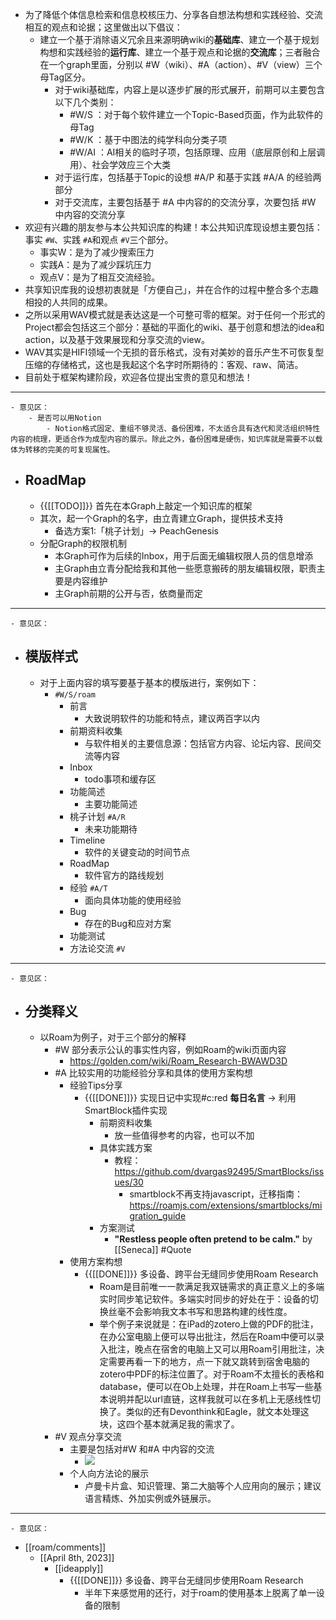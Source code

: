 - 为了降低个体信息检索和信息校核压力、分享各自想法构想和实践经验、交流相互的观点和论据；这里做出以下倡议：
    - 建立一个基于消除语义冗余且来源明确wiki的**基础库**、建立一个基于规划构想和实践经验的**运行库**、建立一个基于观点和论据的**交流库**；三者融合在一个graph里面，分别以 #W（wiki）、#A（action）、#V（view）三个母Tag区分。
        - 对于wiki基础库，内容上是以逐步扩展的形式展开，前期可以主要包含以下几个类别：
            - #W/S ：对于每个软件建立一个Topic-Based页面，作为此软件的母Tag
            - #W/K ：基于中图法的纯学科向分类子项
            - #W/AI ：AI相关的临时子项，包括原理、应用（底层原创和上层调用）、社会学效应三个大类
        - 对于运行库，包括基于Topic的设想 #A/P 和基于实践 #A/A 的经验两部分
        - 对于交流库，主要包括基于 #A 中内容的的交流分享，次要包括 #W 中内容的交流分享
- 欢迎有兴趣的朋友参与本公共知识库的构建！本公共知识库现设想主要包括：事实 `#W`、实践 `#A`和观点 `#V`三个部分。
    - 事实W：是为了减少搜索压力
    - 实践A：是为了减少踩坑压力
    - 观点V：是为了相互交流经验。
- 共享知识库我的设想初衷就是「方便自己」，并在合作的过程中整合多个志趣相投的人共同的成果。
- 之所以采用WAV模式就是表达这是一个可整可零的框架。对于任何一个形式的Project都会包括这三个部分：基础的平面化的wiki、基于创意和想法的idea和action，以及基于效果展现和分享交流的view。
- WAV其实是HIFI领域一个无损的音乐格式，没有对美妙的音乐产生不可恢复型压缩的存储格式，这也是我起这个名字时所期待的：客观、raw、简洁。
- 目前处于框架构建阶段，欢迎各位提出宝贵的意见和想法！
- ---
    - 意见区：
        - 是否可以用Notion
            - Notion格式固定、重组不够灵活、备份困难，不太适合具有迭代和灵活组织特性内容的梳理，更适合作为成型内容的展示。除此之外，备份困难是硬伤，知识库就是需要不以载体为转移的完美的可复现属性。
- ## RoadMap
    - {{[[TODO]]}} 首先在本Graph上敲定一个知识库的框架
    - 其次，起一个Graph的名字，由立青建立Graph，提供技术支持
        - 备选方案1:「桃子计划」-> PeachGenesis
    - 分配Graph的权限机制
        - 本Graph可作为后续的Inbox，用于后面无编辑权限人员的信息增添
        - 主Graph由立青分配给我和其他一些愿意搬砖的朋友编辑权限，职责主要是内容维护
        - 主Graph前期的公开与否，依商量而定
- ---
    - 意见区：
- ## 模版样式
    - 对于上面内容的填写要基于基本的模版进行，案例如下：
        - `#W/S/roam`
            - 前言
                - 大致说明软件的功能和特点，建议两百字以内
            - 前期资料收集
                - 与软件相关的主要信息源：包括官方内容、论坛内容、民间交流等内容
            - Inbox
                - todo事项和缓存区
            - 功能简述
                - 主要功能简述
            - 桃子计划 `#A/R`
                - 未来功能期待
            - Timeline
                - 软件的关键变动的时间节点
            - RoadMap
                - 软件官方的路线规划
            - 经验 `#A/T`
                - 面向具体功能的使用经验 
            - Bug
                - 存在的Bug和应对方案
            - 功能测试
            - 方法论交流 `#V`
- ---
    - 意见区：
- ## 分类释义
    - 以Roam为例子，对于三个部分的解释
        - #W 部分表示公认的事实性内容，例如Roam的wiki页面内容
            - https://golden.com/wiki/Roam_Research-BWAWD3D
        - #A 比较实用的功能经验分享和具体的使用方案构想
            - 经验Tips分享
                - {{[[DONE]]}} 实现日记中实现#c:red **每日名言** -> 利用SmartBlock插件实现
                    - 前期资料收集
                        - 放一些值得参考的内容，也可以不加
                    - 具体实践方案
                        - 教程：https://github.com/dvargas92495/SmartBlocks/issues/30
                            - smartblock不再支持javascript，迁移指南：https://roamjs.com/extensions/smartblocks/migration_guide
                    - 方案测试
                        - __"Restless people often pretend to be calm."__ by [[Seneca]] #Quote
            - 使用方案构想
                - {{[[DONE]]}} 多设备、跨平台无缝同步使用Roam Research
                    - Roam是目前唯一一款满足我双链需求的真正意义上的多端实时同步笔记软件。多端实时同步的好处在于：设备的切换丝毫不会影响我文本书写和思路构建的线性度。
                    - 举个例子来说就是：在iPad的zotero上做的PDF的批注，在办公室电脑上便可以导出批注，然后在Roam中便可以录入批注，晚点在宿舍的电脑上又可以用Roam引用批注，决定需要再看一下的地方，点一下就又跳转到宿舍电脑的zotero中PDF的标注位置了。对于Roam不太擅长的表格和database，便可以在Ob上处理，并在Roam上书写一些基本说明并配以url直链，这样我就可以在多机上无感线性切换了。类似的还有Devonthink和Eagle，就文本处理这块，这四个基本就满足我的需求了。
        - #V 观点分享交流
            - 主要是包括对#W 和#A 中内容的交流
                - ![](https://firebasestorage.googleapis.com/v0/b/firescript-577a2.appspot.com/o/imgs%2Fapp%2FInsightSphere%2FcI4I5LiNDs.png?alt=media&token=06fd7311-1fd9-4166-b04d-06a7b67758f1)
            - 个人向方法论的展示
                - 卢曼卡片盒、知识管理、第二大脑等个人应用向的展示；建议语言精炼、外加实例或外链展示。
- ---
    - 意见区：
- [[roam/comments]]
    - [[April 8th, 2023]]
        - [[ideapply]]
            - {{[[DONE]]}} 多设备、跨平台无缝同步使用Roam Research
                - 半年下来感觉用的还行，对于roam的使用基本上脱离了单一设备的限制
